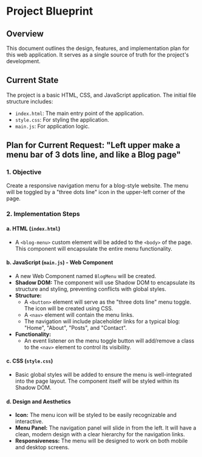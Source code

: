 
# Project Blueprint

## Overview

This document outlines the design, features, and implementation plan for this web application. It serves as a single source of truth for the project's development.

## Current State

The project is a basic HTML, CSS, and JavaScript application. The initial file structure includes:
- `index.html`: The main entry point of the application.
- `style.css`: For styling the application.
- `main.js`: For application logic.

## Plan for Current Request: "Left upper make a menu bar of 3 dots line, and like a Blog page"

### 1. Objective
Create a responsive navigation menu for a blog-style website. The menu will be toggled by a "three dots line" icon in the upper-left corner of the page.

### 2. Implementation Steps

#### a. HTML (`index.html`)
- A `<blog-menu>` custom element will be added to the `<body>` of the page. This component will encapsulate the entire menu functionality.

#### b. JavaScript (`main.js`) - Web Component
- A new Web Component named `BlogMenu` will be created.
- **Shadow DOM:** The component will use Shadow DOM to encapsulate its structure and styling, preventing conflicts with global styles.
- **Structure:**
    - A `<button>` element will serve as the "three dots line" menu toggle. The icon will be created using CSS.
    - A `<nav>` element will contain the menu links.
    - The navigation will include placeholder links for a typical blog: "Home", "About", "Posts", and "Contact".
- **Functionality:**
    - An event listener on the menu toggle button will add/remove a class to the `<nav>` element to control its visibility.

#### c. CSS (`style.css`)
- Basic global styles will be added to ensure the menu is well-integrated into the page layout. The component itself will be styled within its Shadow DOM.

#### d. Design and Aesthetics
- **Icon:** The menu icon will be styled to be easily recognizable and interactive.
- **Menu Panel:** The navigation panel will slide in from the left. It will have a clean, modern design with a clear hierarchy for the navigation links.
- **Responsiveness:** The menu will be designed to work on both mobile and desktop screens.
